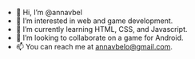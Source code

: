 - 👋 Hi, I’m @annavbel
- 👀 I’m interested in web and game development.
- 🌱 I’m currently learning HTML, CSS, and Javascript.
- 💞️ I’m looking to collaborate on a game for Android.
- 📫 You can reach me at annavbelo@gmail.com.

<!---
annavbel/annavbel is a ✨ special ✨ repository because its `README.md` (this file) appears on your GitHub profile.
You can click the Preview link to take a look at your changes.
--->
